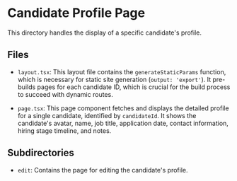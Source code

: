 # Candidate Profile Page

This directory handles the display of a specific candidate's profile.

## Files

-   `layout.tsx`: This layout file contains the `generateStaticParams` function, which is necessary for static site generation (`output: 'export'`). It pre-builds pages for each candidate ID, which is crucial for the build process to succeed with dynamic routes.

-   `page.tsx`: This page component fetches and displays the detailed profile for a single candidate, identified by `candidateId`. It shows the candidate's avatar, name, job title, application date, contact information, hiring stage timeline, and notes.

## Subdirectories

-   `edit`: Contains the page for editing the candidate's profile.
